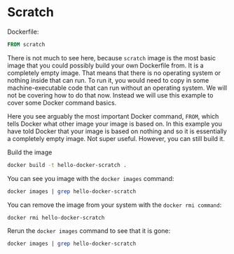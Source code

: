 # Scratch

Dockerfile:

```Dockerfile
FROM scratch
```

There is not much to see here, because `scratch` image is the most basic image that you could possibly build your own Dockerfile from. It is a completely empty image. That means that there is no operating system or nothing inside that can run. To run it, you would need to copy in some machine-executable code that can run without an operating system. We will not be covering how to do that now. Instead we will use this example to cover some Docker command basics.



Here you see arguably the most important Docker command, `FROM`, which tells Docker what other image your image is based on. In this example you have told Docker that your image is based on nothing and so it is essentially a completely empty image. Not super useful. However, you can still build it.

Build the image

```bash
docker build -t hello-docker-scratch .
```

You can see you image with the `docker images` command:

```bash
docker images | grep hello-docker-scratch
```

You can remove the image from your system with the `docker rmi command`:

```
docker rmi hello-docker-scratch
```

Rerun the `docker images` command to see that it is gone:

```bash
docker images | grep hello-docker-scratch
```